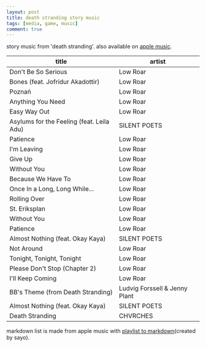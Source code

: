 ```yaml
---
layout: post
title: death stranding story music
tags: [media, game, music]
comment: true
---
```


story music from 'death stranding'. also available on [apple music](https://music.apple.com/playlist/death-stranding/pl.u-gxblk3mIbY5ZrMz).

| title | artist |
| ---- | ----- |
| Don't Be So Serious | Low Roar |
| Bones (feat. Jofridur Akadottir) | Low Roar |
| Poznań | Low Roar |
| Anything You Need | Low Roar |
| Easy Way Out | Low Roar |
| Asylums for the Feeling (feat. Leila Adu) | SILENT POETS |
| Patience | Low Roar |
| I'm Leaving | Low Roar |
| Give Up | Low Roar |
| Without You | Low Roar |
| Because We Have To | Low Roar |
| Once In a Long, Long While... | Low Roar |
| Rolling Over | Low Roar |
| St. Eriksplan | Low Roar |
| Without You | Low Roar |
| Patience | Low Roar |
| Almost Nothing (feat. Okay Kaya) | SILENT POETS |
| Not Around | Low Roar |
| Tonight, Tonight, Tonight | Low Roar |
| Please Don't Stop (Chapter 2) | Low Roar |
| I'll Keep Coming | Low Roar |
| BB's Theme (from Death Stranding) | Ludvig Forssell & Jenny Plant |
| Almost Nothing (feat. Okay Kaya) | SILENT POETS |
| Death Stranding | CHVRCHES |

markdown list is made from apple music with [playlist to markdown](https://www.icloud.com/shortcuts/eda932980b8743a78b32a22f71aeec56)(created by sayo).
